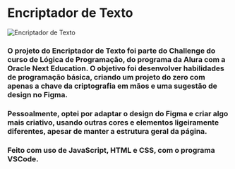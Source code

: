 # Encriptador de Texto

![Encriptador de Texto](https://github.com/dharitcha/encriptador-de-texto/assets/157736779/975335a0-25f5-404c-a731-69d46b722430)


### O projeto do Encriptador de Texto foi parte do Challenge do curso de Lógica de Programação, do programa da Alura com a Oracle Next Education. O objetivo foi desenvolver habilidades de programação básica, criando um projeto do zero com apenas a chave da criptografia em mãos e uma sugestão de design no Figma.

### Pessoalmente, optei por adaptar o design do Figma e criar algo mais criativo, usando outras cores e elementos ligeiramente diferentes, apesar de manter a estrutura geral da página.

### Feito com uso de JavaScript, HTML e CSS, com o programa VSCode.
